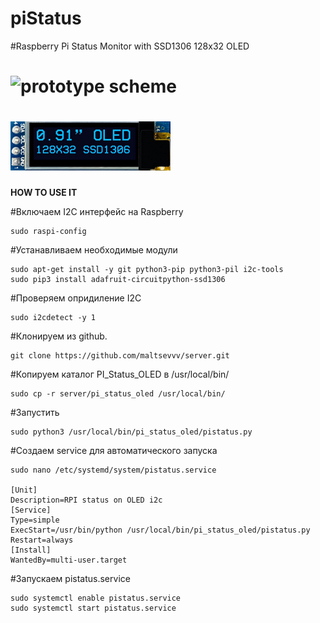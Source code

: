 # piStatus
#Raspberry Pi Status Monitor with SSD1306 128x32 OLED 

# ![prototype scheme](https://github.com/maltsevvv/server/pi_status_oled/raw/main/icon/oled128x32.png)

# ![prototype scheme](https://github.com/maltsevvv/server/raw/main/pi_status_oled/icon/oled128x32.png)

**HOW TO USE IT**

#Включаем I2C интерфейс на Raspberry

    sudo raspi-config

#Устанавливаем необходимые модули

    sudo apt-get install -y git python3-pip python3-pil i2c-tools
    sudo pip3 install adafruit-circuitpython-ssd1306

#Проверяем опридиление I2C 

    sudo i2cdetect -y 1
	
#Клонируем из github.

    git clone https://github.com/maltsevvv/server.git
    
#Копируем каталог PI_Status_OLED в /usr/local/bin/

    sudo cp -r server/pi_status_oled /usr/local/bin/

#Запустить

    sudo python3 /usr/local/bin/pi_status_oled/pistatus.py

#Создаем service для автоматического запуска

    sudo nano /etc/systemd/system/pistatus.service
    
    [Unit]
    Description=RPI status on OLED i2c
    [Service]
    Type=simple
    ExecStart=/usr/bin/python /usr/local/bin/pi_status_oled/pistatus.py
    Restart=always
    [Install]
    WantedBy=multi-user.target
    
#Запускаем pistatus.service

    sudo systemctl enable pistatus.service
    sudo systemctl start pistatus.service
